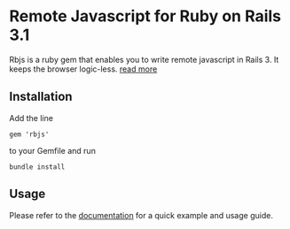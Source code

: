 # Remote Javascript for Ruby on Rails 3.1

Rbjs is a ruby gem that enables you to write remote javascript in Rails 3. It keeps the browser logic-less. [read more](http://buhrmi.github.com/rbjs)

## Installation

Add the line

    gem 'rbjs'
    
to your Gemfile and run

    bundle install
    
## Usage

Please refer to the [documentation](http://buhrmi.github.com/rbjs) for a quick example and usage guide.